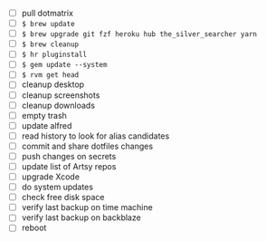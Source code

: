 * [ ] pull dotmatrix
* [ ] `$ brew update`
* [ ] `$ brew upgrade git fzf heroku hub the_silver_searcher yarn`
* [ ] `$ brew cleanup`
* [ ] `$ hr pluginstall`
* [ ] `$ gem update --system`
* [ ] `$ rvm get head`
* [ ] cleanup desktop
* [ ] cleanup screenshots
* [ ] cleanup downloads
* [ ] empty trash
* [ ] update alfred
* [ ] read history to look for alias candidates
* [ ] commit and share dotfiles changes
* [ ] push changes on secrets
* [ ] update list of Artsy repos
* [ ] upgrade Xcode
* [ ] do system updates
* [ ] check free disk space
* [ ] verify last backup on time machine
* [ ] verify last backup on backblaze
* [ ] reboot
